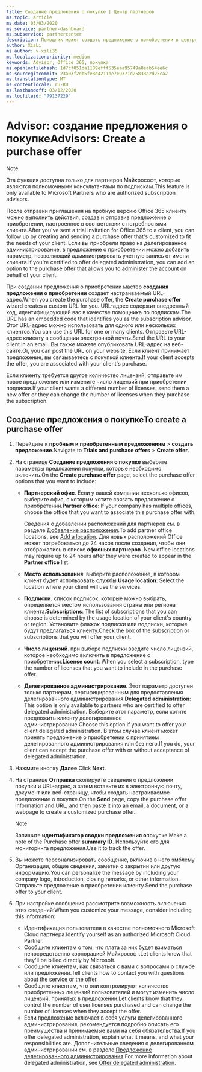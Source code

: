 ```yaml
---
title: Создание предложения о покупке | Центр партнеров
ms.topic: article
ms.date: 03/03/2020
ms.service: partner-dashboard
ms.subservice: partnercenter
description: Помощник может создать предложение о приобретении в центре партнеров
author: XiaLi
ms.author: v-xili35
ms.localizationpriority: medium
keywords: Advisor, Office 365, покупка
ms.openlocfilehash: 1d7cf051da1189efff535eaa95749a8eab54ee6c
ms.sourcegitcommit: 23a03f2db5fe8d4211be7e9371d25838a2d25ca2
ms.translationtype: MT
ms.contentlocale: ru-RU
ms.lasthandoff: 03/12/2020
ms.locfileid: "79137229"
---
```

# <a name="advisors-create-a-purchase-offer"></a><span data-ttu-id="d831f-104">Advisor: создание предложения о покупке</span><span class="sxs-lookup"><span data-stu-id="d831f-104">Advisors: Create a purchase offer</span></span>

> [!NOTE]
> <span data-ttu-id="d831f-105">Эта функция доступна только для партнеров Майкрософт, которые являются полномочными консультантами по подпискам.</span><span class="sxs-lookup"><span data-stu-id="d831f-105">This feature is only available to Microsoft Partners who are authorized subscription advisors.</span></span> 

<span data-ttu-id="d831f-106">После отправки приглашения на пробную версию Office 365 клиенту можно выполнить действия, создав и отправив предложение о приобретении, настроенное в соответствии с потребностями клиента.</span><span class="sxs-lookup"><span data-stu-id="d831f-106">After you've sent a trial invitation for Office 365 to a client, you can follow up by creating and sending a purchase offer that's customized to fit the needs of your client.</span></span> <span data-ttu-id="d831f-107">Если вы приобрели право на делегированное администрирование, в предложение о приобретении можно добавить параметр, позволяющий администрировать учетную запись от имени клиента.</span><span class="sxs-lookup"><span data-stu-id="d831f-107">If you're certified to offer delegated administration, you can add an option to the purchase offer that allows you to administer the account on behalf of your client.</span></span>

<span data-ttu-id="d831f-108">При создании предложения о приобретении мастер **создания предложения о приобретении** создает настраиваемый URL-адрес.</span><span class="sxs-lookup"><span data-stu-id="d831f-108">When you create the purchase offer, the **Create purchase offer** wizard creates a custom URL for you.</span></span> <span data-ttu-id="d831f-109">URL-адрес содержит внедренный код, идентифицирующий вас в качестве помощника по подпискам.</span><span class="sxs-lookup"><span data-stu-id="d831f-109">The URL has an embedded code that identifies you as the subscription advisor.</span></span> <span data-ttu-id="d831f-110">Этот URL-адрес можно использовать для одного или нескольких клиентов.</span><span class="sxs-lookup"><span data-stu-id="d831f-110">You can use this URL for one or many clients.</span></span> <span data-ttu-id="d831f-111">Отправьте URL-адрес клиенту в сообщении электронной почты.</span><span class="sxs-lookup"><span data-stu-id="d831f-111">Send the URL to your client in an email.</span></span> <span data-ttu-id="d831f-112">Вы также можете опубликовать URL-адрес на веб-сайте.</span><span class="sxs-lookup"><span data-stu-id="d831f-112">Or, you can post the URL on your website.</span></span> <span data-ttu-id="d831f-113">Если клиент принимает предложение, вы связываетесь с покупкой клиента.</span><span class="sxs-lookup"><span data-stu-id="d831f-113">If your client accepts the offer, you are associated with your client's purchase.</span></span>

<span data-ttu-id="d831f-114">Если клиенту требуется другое количество лицензий, отправьте им новое предложение или измените число лицензий при приобретении подписки.</span><span class="sxs-lookup"><span data-stu-id="d831f-114">If your client wants a different number of licenses, send them a new offer or they can change the number of licenses when they purchase the subscription.</span></span> 

## <a name="to-create-a-purchase-offer"></a><span data-ttu-id="d831f-115">Создание предложения о покупке</span><span class="sxs-lookup"><span data-stu-id="d831f-115">To create a purchase offer</span></span>

1. <span data-ttu-id="d831f-116">Перейдите к **пробным и приобретенным предложениям** > **создать предложение**.</span><span class="sxs-lookup"><span data-stu-id="d831f-116">Navigate to **Trials and purchase offers** > **Create offer**.</span></span>

2. <span data-ttu-id="d831f-117">На странице **Создание предложения о покупке** выберите параметры предложения покупки, которые необходимо включить.</span><span class="sxs-lookup"><span data-stu-id="d831f-117">On the **Create purchase offer** page, select the purchase offer options that you want to include:</span></span>

    - <span data-ttu-id="d831f-118">**Партнерский офис**. Если у вашей компании несколько офисов, выберите офис, с которым хотите связать предложение о приобретении.</span><span class="sxs-lookup"><span data-stu-id="d831f-118">**Partner office**: If your company has multiple offices, choose the office that you want to associate this purchase offer with.</span></span>

        <span data-ttu-id="d831f-119">Сведения о добавлении расположений для партнеров см. в разделе [Добавление расположения](manage-locations.md).</span><span class="sxs-lookup"><span data-stu-id="d831f-119">To add partner office locations, see [Add a location](manage-locations.md).</span></span> <span data-ttu-id="d831f-120">Для новых расположений Office может потребоваться до 24 часов после создания, чтобы они отображались в списке **офисных партнеров** .</span><span class="sxs-lookup"><span data-stu-id="d831f-120">New office locations may require up to 24 hours after they were created to appear in the **Partner office** list.</span></span>

    - <span data-ttu-id="d831f-121">**Место использования**: выберите расположение, в котором клиент будет использовать службы.</span><span class="sxs-lookup"><span data-stu-id="d831f-121">**Usage location**: Select the location where your client will use the services.</span></span>
    - <span data-ttu-id="d831f-122">**Подписки**. список подписок, которые можно выбрать, определяется местом использования страны или региона клиента.</span><span class="sxs-lookup"><span data-stu-id="d831f-122">**Subscriptions**: The list of subscriptions that you can choose is determined by the usage location of your client's country or region.</span></span> <span data-ttu-id="d831f-123">Установите флажок подписки или подписки, которые будут предлагаться клиенту.</span><span class="sxs-lookup"><span data-stu-id="d831f-123">Check the box of the subscription or subscriptions that you will offer your client.</span></span>
    - <span data-ttu-id="d831f-124">**Число лицензий**. при выборе подписки введите число лицензий, которое необходимо включить в предложение о приобретении.</span><span class="sxs-lookup"><span data-stu-id="d831f-124">**License count**: When you select a subscription, type the number of licenses that you want to include in the purchase offer.</span></span>
    - <span data-ttu-id="d831f-125">**Делегированное администрирование**. Этот параметр доступен только партнерам, сертифицированным для предоставления делегированного администрирования.</span><span class="sxs-lookup"><span data-stu-id="d831f-125">**Delegated administration**: This option is only available to partners who are certified to offer delegated administration.</span></span> <span data-ttu-id="d831f-126">Выберите этот параметр, если хотите предложить клиенту делегированное администрирование.</span><span class="sxs-lookup"><span data-stu-id="d831f-126">Choose this option if you want to offer your client delegated administration.</span></span> <span data-ttu-id="d831f-127">В этом случае клиент может принять предложение о приобретении с принятием делегированного администрирования или без него.</span><span class="sxs-lookup"><span data-stu-id="d831f-127">If you do, your client can accept the purchase offer with or without acceptance of delegated administration.</span></span>

3. <span data-ttu-id="d831f-128">Нажмите кнопку **Далее**.</span><span class="sxs-lookup"><span data-stu-id="d831f-128">Click **Next**.</span></span>

4. <span data-ttu-id="d831f-129">На странице **Отправка** скопируйте сведения о предложении покупки и URL-адрес, а затем вставьте их в электронную почту, документ или веб-страницу, чтобы создать настраиваемое предложение о покупке.</span><span class="sxs-lookup"><span data-stu-id="d831f-129">On the **Send** page, copy the purchase offer information and URL, and then paste it into an email, a document, or a webpage to create a customized purchase offer.</span></span>

    > [!NOTE]
    > <span data-ttu-id="d831f-130">Запишите **идентификатор сводки предложения о**покупке.</span><span class="sxs-lookup"><span data-stu-id="d831f-130">Make a note of the Purchase offer **summary ID**.</span></span> <span data-ttu-id="d831f-131">Используйте его для мониторинга предложения.</span><span class="sxs-lookup"><span data-stu-id="d831f-131">Use it to track the offer.</span></span>

5. <span data-ttu-id="d831f-132">Вы можете персонализировать сообщение, включив в него эмблему Организации, общие сведения, заметки о закрытии или другую информацию.</span><span class="sxs-lookup"><span data-stu-id="d831f-132">You can personalize the message by including your company logo, introduction, closing remarks, or other information.</span></span> <span data-ttu-id="d831f-133">Отправьте предложение о приобретении клиенту.</span><span class="sxs-lookup"><span data-stu-id="d831f-133">Send the purchase offer to your client.</span></span>

6. <span data-ttu-id="d831f-134">При настройке сообщения рассмотрите возможность включения этих сведений:</span><span class="sxs-lookup"><span data-stu-id="d831f-134">When you customize your message, consider including this information:</span></span>

    - <span data-ttu-id="d831f-135">Идентификация пользователя в качестве полномочного Microsoft Cloud партнера.</span><span class="sxs-lookup"><span data-stu-id="d831f-135">Identify yourself as an authorized Microsoft Cloud Partner.</span></span>
    - <span data-ttu-id="d831f-136">Сообщите клиентам о том, что плата за них будет взиматься непосредственно корпорацией Майкрософт.</span><span class="sxs-lookup"><span data-stu-id="d831f-136">Let clients know that they'll be billed directly by Microsoft.</span></span>
    - <span data-ttu-id="d831f-137">Сообщите клиентам, как связаться с вами с вопросами о службе или предложении.</span><span class="sxs-lookup"><span data-stu-id="d831f-137">Tell clients how to contact you with questions about the service or the offer.</span></span>
    - <span data-ttu-id="d831f-138">Сообщите клиентам, что они контролируют количество приобретенных лицензий пользователей и могут изменить число лицензий, принятых в предложении.</span><span class="sxs-lookup"><span data-stu-id="d831f-138">Let clients know that they control the number of user licenses purchased and can change the number of licenses when they accept the offer.</span></span>
    - <span data-ttu-id="d831f-139">Если предложение включает в себя услуги делегированного администрирования, рекомендуется подробно описать его преимущества и принимаемые вами на себя обязательства.</span><span class="sxs-lookup"><span data-stu-id="d831f-139">If you offer delegated administration, explain what it means, and what your responsibilities are.</span></span> <span data-ttu-id="d831f-140">Дополнительные сведения о делегированном администрировании см. в разделе [Предложение делегированного администрирования](customers_revoke_admin_privileges.md).</span><span class="sxs-lookup"><span data-stu-id="d831f-140">For more information about delegated administration, see [Offer delegated administration](customers_revoke_admin_privileges.md).</span></span>